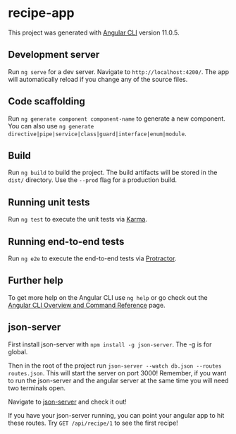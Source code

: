 # recipe-app

This project was generated with [Angular CLI](https://github.com/angular/angular-cli) version 11.0.5.

## Development server

Run `ng serve` for a dev server. Navigate to `http://localhost:4200/`. The app will automatically reload if you change any of the source files.

## Code scaffolding

Run `ng generate component component-name` to generate a new component. You can also use `ng generate directive|pipe|service|class|guard|interface|enum|module`.

## Build

Run `ng build` to build the project. The build artifacts will be stored in the `dist/` directory. Use the `--prod` flag for a production build.

## Running unit tests

Run `ng test` to execute the unit tests via [Karma](https://karma-runner.github.io).

## Running end-to-end tests

Run `ng e2e` to execute the end-to-end tests via [Protractor](http://www.protractortest.org/).

## Further help

To get more help on the Angular CLI use `ng help` or go check out the [Angular CLI Overview and Command Reference](https://angular.io/cli) page.

## json-server

First install json-server with `npm install -g json-server`. The -g is for global.

Then in the root of the project run `json-server --watch db.json --routes routes.json`. This will start the server on port 3000! Remember, if you want to run the json-server and the angular server at the same time you will need two terminals open.

Navigate to [json-server](http://localhost:3000) and check it out!

If you have your json-server running, you can point your angular app to hit these routes. Try `GET /api/recipe/1` to see the first recipe!
